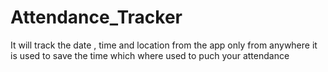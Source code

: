 # Attendance_Tracker
 It will track the date , time and location from the app only from anywhere it is used to save the time which where used to puch your attendance
